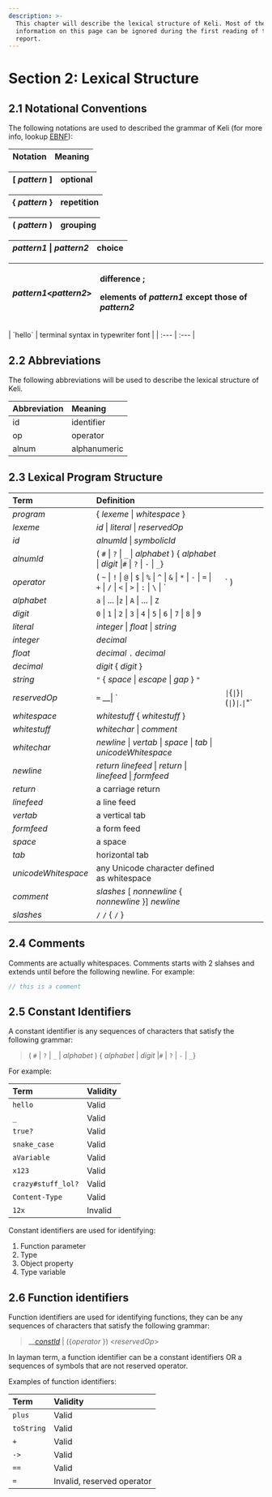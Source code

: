 ```yaml
---
description: >-
  This chapter will describe the lexical structure of Keli. Most of the
  information on this page can be ignored during the first reading of this
  report.
---
```


# Section 2: Lexical Structure

## 2.1 Notational Conventions

The following notations are used to described the grammar of Keli \(for more info, lookup [EBNF](https://en.wikipedia.org/wiki/Extended_Backus–Naur_form)\):

| Notation | Meaning |
| :--- | :--- |


| \[ _pattern_ \] | optional |
| :--- | :--- |


| { _pattern_ } | repetition |
| :--- | :--- |


| \( _pattern_ \) | grouping |
| :--- | :--- |


| _pattern1_ \| _pattern2_ | choice |
| :--- | :--- |


<table>
  <thead>
    <tr>
      <th style="text-align:left"><em>pattern1</em>&lt;<em>pattern2</em>&gt;</th>
      <th style="text-align:left">
        <p>difference ;</p>
        <p>elements of <em>pattern1</em> except those of <em>pattern2</em>
        </p>
      </th>
    </tr>
  </thead>
  <tbody></tbody>
</table>| `hello` | terminal syntax in typewriter font |
| :--- | :--- |


## 2.2 Abbreviations

The following abbreviations will be used to describe the lexical structure of Keli.

| Abbreviation | Meaning |
| :--- | :--- |
| id | identifier |
| op | operator |
| alnum | alphanumeric |

## 2.3 Lexical Program Structure

| Term | Definition |  |
| :--- | :--- | :--- |
| _program_ | { _lexeme_ \| _whitespace_ } |  |
| _lexeme_ | _id_  \| _literal_ \| _reservedOp_ |  |
| _id_ | _alnumId_ \| _symbolicId_ |  |
| _alnumId_ | \( `#` \| `?` \| `_` \| _alphabet_ \) { _alphabet_ \| _digit_ \|`#` \| `?` \| `-` \| `_`} |  |
| _operator_ | \( `~` \| `!` \| `@` \| `$` \| `%` \| `^` \| `&` \| `*` \| `-` \| `=` \| `+` \| `/` \| `<` \| `>` \| `:` \| `\` \| \` | \` \) |
| _alphabet_ | `a` \| ... \|`z` \| `A` \| ... \| `Z` |  |
| _digit_ | `0` \| `1` \| `2` \| `3` \| `4` \| `5` \| `6` \| `7` \| `8` \| `9` |  |
| _literal_ | _integer_ \| _float_ \| _string_ |  |
| _integer_ | _decimal_ |  |
| _float_ | _decimal_ `.` _decimal_ |  |
| _decimal_ | _digit_ { _digit_ } |  |
| _string_ | `"` { _space_ \| _escape_ \| _gap_ } `"` |  |
| _reservedOp_ | `=` \_\_\| \` | `\|`{`\|`}`\|`\(`\|`\)`\|`.`\|`"\` |
| _whitespace_ | _whitestuff_ { _whitestuff_ } |  |
| _whitestuff_ | _whitechar_ \| _comment_ |  |
| _whitechar_ | _newline_ \| _vertab_ \| _space_ \| _tab_ \| _unicodeWhitespace_ |  |
| _newline_ | _return linefeed_ \| _return_ \| _linefeed_ \| _formfeed_ |  |
| _return_ | a carriage return |  |
| _linefeed_ | a line feed |  |
| _vertab_ | a vertical tab |  |
| _formfeed_ | a form feed |  |
| _space_ | a space |  |
| _tab_ | horizontal tab |  |
| _unicodeWhitespace_ | any Unicode character defined as whitespace |  |
| _comment_ | _slashes_ \[ _nonnewline_ { _nonnewline_ }\] _newline_ |  |
| _slashes_ | `/` `/` { `/` } |  |

## 2.4 Comments

Comments are actually whitespaces. Comments starts with 2 slahses and extends until before the following newline. For example:

```java
// this is a comment
```

## 2.5 Constant Identifiers

A constant identifier is any sequences of characters that satisfy the following grammar:

> \( `#` \| `?` \| `_` \| _alphabet_ \) { _alphabet_ \| _digit_ \|`#` \| `?` \| `-` \| `_`}

For example:

| Term | Validity |
| :--- | :--- |
| `hello` | Valid |
| `_` | Valid |
| `true?` | Valid |
| `snake_case` | Valid |
| `aVariable` | Valid |
| `x123` | Valid |
| `crazy#stuff_lol?` | Valid |
| `Content-Type` | Valid |
| `12x` | Invalid |

Constant identifiers are used for identifying:

1. Function parameter 
2. Type 
3. Object property 
4. Type variable 

## 2.6 Function identifiers

Function identifiers are used for identifying functions, they can be any sequences of characters that satisfy the following grammar:

> \_\_[_constId_](chapter-2-lexical-structure.md#2-5-constant-identifiers) \| \({_operator_ }\) &lt;_reservedOp_&gt;

In layman term, a function identifier can be a constant identifiers OR a sequences of symbols that are not reserved operator.

Examples of function identifiers:

| Term | Validity |
| :--- | :--- |
| `plus` | Valid |
| `toString` | Valid |
| `+` | Valid |
| `->` | Valid |
| `==` | Valid |
| `=` | Invalid, reserved operator |

